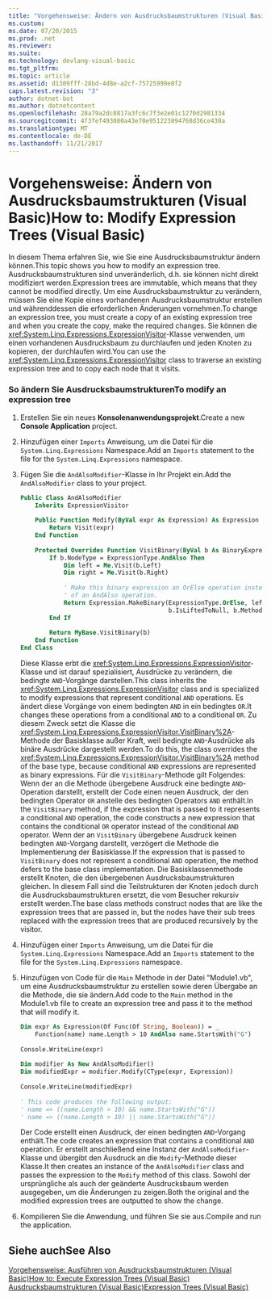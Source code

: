 ```yaml
---
title: "Vorgehensweise: Ändern von Ausdrucksbaumstrukturen (Visual Basic)"
ms.custom: 
ms.date: 07/20/2015
ms.prod: .net
ms.reviewer: 
ms.suite: 
ms.technology: devlang-visual-basic
ms.tgt_pltfrm: 
ms.topic: article
ms.assetid: d1309fff-28bd-4d8e-a2cf-75725999e8f2
caps.latest.revision: "3"
author: dotnet-bot
ms.author: dotnetcontent
ms.openlocfilehash: 28a79a2dc8817a3fc6c7f3e2e01c1270d2981334
ms.sourcegitcommit: 4f3fef493080a43e70e951223894768d36ce430a
ms.translationtype: MT
ms.contentlocale: de-DE
ms.lasthandoff: 11/21/2017
---
```

# <a name="how-to-modify-expression-trees-visual-basic"></a><span data-ttu-id="d7296-102">Vorgehensweise: Ändern von Ausdrucksbaumstrukturen (Visual Basic)</span><span class="sxs-lookup"><span data-stu-id="d7296-102">How to: Modify Expression Trees (Visual Basic)</span></span>
<span data-ttu-id="d7296-103">In diesem Thema erfahren Sie, wie Sie eine Ausdrucksbaumstruktur ändern können.</span><span class="sxs-lookup"><span data-stu-id="d7296-103">This topic shows you how to modify an expression tree.</span></span> <span data-ttu-id="d7296-104">Ausdrucksbaumstrukturen sind unveränderlich, d.h. sie können nicht direkt modifiziert werden.</span><span class="sxs-lookup"><span data-stu-id="d7296-104">Expression trees are immutable, which means that they cannot be modified directly.</span></span> <span data-ttu-id="d7296-105">Um eine Ausdrucksbaumstruktur zu verändern, müssen Sie eine Kopie eines vorhandenen Ausdrucksbaumstruktur erstellen und währenddessen die erforderlichen Änderungen vornehmen.</span><span class="sxs-lookup"><span data-stu-id="d7296-105">To change an expression tree, you must create a copy of an existing expression tree and when you create the copy, make the required changes.</span></span> <span data-ttu-id="d7296-106">Sie können die <xref:System.Linq.Expressions.ExpressionVisitor>-Klasse verwenden, um einen vorhandenen Ausdrucksbaum zu durchlaufen und jeden Knoten zu kopieren, der durchlaufen wird.</span><span class="sxs-lookup"><span data-stu-id="d7296-106">You can use the <xref:System.Linq.Expressions.ExpressionVisitor> class to traverse an existing expression tree and to copy each node that it visits.</span></span>  
  
### <a name="to-modify-an-expression-tree"></a><span data-ttu-id="d7296-107">So ändern Sie Ausdrucksbaumstrukturen</span><span class="sxs-lookup"><span data-stu-id="d7296-107">To modify an expression tree</span></span>  
  
1.  <span data-ttu-id="d7296-108">Erstellen Sie ein neues **Konsolenanwendungsprojekt**.</span><span class="sxs-lookup"><span data-stu-id="d7296-108">Create a new **Console Application** project.</span></span>  
  
2.  <span data-ttu-id="d7296-109">Hinzufügen einer `Imports` Anweisung, um die Datei für die `System.Linq.Expressions` Namespace.</span><span class="sxs-lookup"><span data-stu-id="d7296-109">Add an `Imports` statement to the file for the `System.Linq.Expressions` namespace.</span></span>  
  
3.  <span data-ttu-id="d7296-110">Fügen Sie die `AndAlsoModifier`-Klasse in Ihr Projekt ein.</span><span class="sxs-lookup"><span data-stu-id="d7296-110">Add the `AndAlsoModifier` class to your project.</span></span>  
  
    ```vb  
    Public Class AndAlsoModifier  
        Inherits ExpressionVisitor  
  
        Public Function Modify(ByVal expr As Expression) As Expression  
            Return Visit(expr)  
        End Function  
  
        Protected Overrides Function VisitBinary(ByVal b As BinaryExpression) As Expression  
            If b.NodeType = ExpressionType.AndAlso Then  
                Dim left = Me.Visit(b.Left)  
                Dim right = Me.Visit(b.Right)  
  
                ' Make this binary expression an OrElse operation instead   
                ' of an AndAlso operation.  
                Return Expression.MakeBinary(ExpressionType.OrElse, left, right, _  
                                             b.IsLiftedToNull, b.Method)  
            End If  
  
            Return MyBase.VisitBinary(b)  
        End Function  
    End Class  
    ```  
  
     <span data-ttu-id="d7296-111">Diese Klasse erbt die <xref:System.Linq.Expressions.ExpressionVisitor>-Klasse und ist darauf spezialisiert, Ausdrücke zu verändern, die bedingte `AND`-Vorgänge darstellen.</span><span class="sxs-lookup"><span data-stu-id="d7296-111">This class inherits the <xref:System.Linq.Expressions.ExpressionVisitor> class and is specialized to modify expressions that represent conditional `AND` operations.</span></span> <span data-ttu-id="d7296-112">Es ändert diese Vorgänge von einem bedingten `AND` in ein bedingtes `OR`.</span><span class="sxs-lookup"><span data-stu-id="d7296-112">It changes these operations from a conditional `AND` to a conditional `OR`.</span></span> <span data-ttu-id="d7296-113">Zu diesem Zweck setzt die Klasse die <xref:System.Linq.Expressions.ExpressionVisitor.VisitBinary%2A>-Methode der Basisklasse außer Kraft, weil bedingte `AND`-Ausdrücke als binäre Ausdrücke dargestellt werden.</span><span class="sxs-lookup"><span data-stu-id="d7296-113">To do this, the class overrides the <xref:System.Linq.Expressions.ExpressionVisitor.VisitBinary%2A> method of the base type, because conditional `AND` expressions are represented as binary expressions.</span></span> <span data-ttu-id="d7296-114">Für die `VisitBinary`-Methode gilt Folgendes: Wenn der an die Methode übergebene Ausdruck eine bedingte `AND`-Operation darstellt, erstellt der Code einen neuen Ausdruck, der den bedingten Operator `OR` anstelle des bedingten Operators `AND` enthält.</span><span class="sxs-lookup"><span data-stu-id="d7296-114">In the `VisitBinary` method, if the expression that is passed to it represents a conditional `AND` operation, the code constructs a new expression that contains the conditional `OR` operator instead of the conditional `AND` operator.</span></span> <span data-ttu-id="d7296-115">Wenn der an `VisitBinary` übergebene Ausdruck keinen bedingten `AND`-Vorgang darstellt, verzögert die Methode die Implementierung der Basisklasse.</span><span class="sxs-lookup"><span data-stu-id="d7296-115">If the expression that is passed to `VisitBinary` does not represent a conditional `AND` operation, the method defers to the base class implementation.</span></span> <span data-ttu-id="d7296-116">Die Basisklassenmethode erstellt Knoten, die den übergebenen Ausdrucksbaumstrukturen gleichen. In diesem Fall sind die Teilstrukturen der Knoten jedoch durch die Ausdrucksbaumstrukturen ersetzt, die vom Besucher rekursiv erstellt werden.</span><span class="sxs-lookup"><span data-stu-id="d7296-116">The base class methods construct nodes that are like the expression trees that are passed in, but the nodes have their sub trees replaced with the expression trees that are produced recursively by the visitor.</span></span>  
  
4.  <span data-ttu-id="d7296-117">Hinzufügen einer `Imports` Anweisung, um die Datei für die `System.Linq.Expressions` Namespace.</span><span class="sxs-lookup"><span data-stu-id="d7296-117">Add an `Imports` statement to the file for the `System.Linq.Expressions` namespace.</span></span>  
  
5.  <span data-ttu-id="d7296-118">Hinzufügen von Code für die `Main` Methode in der Datei "Module1.vb", um eine Ausdrucksbaumstruktur zu erstellen sowie deren Übergabe an die Methode, die sie ändern.</span><span class="sxs-lookup"><span data-stu-id="d7296-118">Add code to the `Main` method in the Module1.vb file to create an expression tree and pass it to the method that will modify it.</span></span>  
  
    ```vb  
    Dim expr As Expression(Of Func(Of String, Boolean)) = _  
        Function(name) name.Length > 10 AndAlso name.StartsWith("G")  
  
    Console.WriteLine(expr)  
  
    Dim modifier As New AndAlsoModifier()  
    Dim modifiedExpr = modifier.Modify(CType(expr, Expression))  
  
    Console.WriteLine(modifiedExpr)  
  
    ' This code produces the following output:  
    ' name => ((name.Length > 10) && name.StartsWith("G"))  
    ' name => ((name.Length > 10) || name.StartsWith("G"))  
    ```  
  
     <span data-ttu-id="d7296-119">Der Code erstellt einen Ausdruck, der einen bedingten `AND`-Vorgang enthält.</span><span class="sxs-lookup"><span data-stu-id="d7296-119">The code creates an expression that contains a conditional `AND` operation.</span></span> <span data-ttu-id="d7296-120">Er erstellt anschließend eine Instanz der `AndAlsoModifier`-Klasse und übergibt den Ausdruck an die `Modify`-Methode dieser Klasse.</span><span class="sxs-lookup"><span data-stu-id="d7296-120">It then creates an instance of the `AndAlsoModifier` class and passes the expression to the `Modify` method of this class.</span></span> <span data-ttu-id="d7296-121">Sowohl der ursprüngliche als auch der geänderte Ausdrucksbaum werden ausgegeben, um die Änderungen zu zeigen.</span><span class="sxs-lookup"><span data-stu-id="d7296-121">Both the original and the modified expression trees are outputted to show the change.</span></span>  
  
6.  <span data-ttu-id="d7296-122">Kompilieren Sie die Anwendung, und führen Sie sie aus.</span><span class="sxs-lookup"><span data-stu-id="d7296-122">Compile and run the application.</span></span>  
  
## <a name="see-also"></a><span data-ttu-id="d7296-123">Siehe auch</span><span class="sxs-lookup"><span data-stu-id="d7296-123">See Also</span></span>  
 [<span data-ttu-id="d7296-124">Vorgehensweise: Ausführen von Ausdrucksbaumstrukturen (Visual Basic)</span><span class="sxs-lookup"><span data-stu-id="d7296-124">How to: Execute Expression Trees (Visual Basic)</span></span>](../../../../visual-basic/programming-guide/concepts/expression-trees/how-to-execute-expression-trees.md)  
 [<span data-ttu-id="d7296-125">Ausdrucksbaumstrukturen (Visual Basic)</span><span class="sxs-lookup"><span data-stu-id="d7296-125">Expression Trees (Visual Basic)</span></span>](../../../../visual-basic/programming-guide/concepts/expression-trees/index.md)
